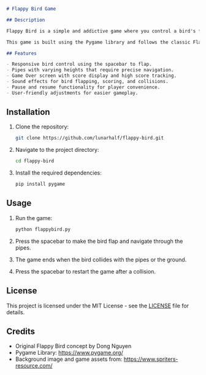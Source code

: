 
```markdown
# Flappy Bird Game

## Description

Flappy Bird is a simple and addictive game where you control a bird's flight through a series of pipes. The goal is to navigate through the gaps in the pipes without colliding with them. The game becomes progressively challenging as you score more points.

This game is built using the Pygame library and follows the classic Flappy Bird gameplay mechanics.

## Features

- Responsive bird control using the spacebar to flap.
- Pipes with varying heights that require precise navigation.
- Game Over screen with score display and high score tracking.
- Sound effects for bird flapping, scoring, and collisions.
- Pause and resume functionality for player convenience.
- User-friendly adjustments for easier gameplay.

```

## Installation


1. Clone the repository:

   ```bash
   git clone https://github.com/lunarhalf/flappy-bird.git
   ```

2. Navigate to the project directory:

   ```bash
   cd flappy-bird
   ```

3. Install the required dependencies:

   ```bash
   pip install pygame
   ```

## Usage

1. Run the game:

   ```bash
   python flappybird.py
   ```

2. Press the spacebar to make the bird flap and navigate through the pipes.
3. The game ends when the bird collides with the pipes or the ground.
4. Press the spacebar to restart the game after a collision.

## License

This project is licensed under the MIT License - see the [LICENSE](LICENSE) file for details.

## Credits

- Original Flappy Bird concept by Dong Nguyen
- Pygame Library: https://www.pygame.org/
- Background image and game assets from: https://www.spriters-resource.com/




```
